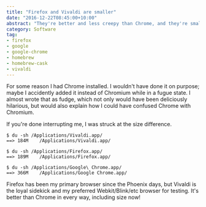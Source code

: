 ```yaml
---
title: "Firefox and Vivaldi are smaller"
date: "2016-12-22T08:45:00+10:00"
abstract: "They're better and less creepy than Chrome, and they're smaller!"
category: Software
tag:
- firefox
- google
- google-chrome
- homebrew
- homebrew-cask
- vivaldi
---
```

For some reason I had Chrome installed. I wouldn't have done it on purpose; maybe I accidently added it instead of Chromium while in a fugue state. I almost wrote that as fudge, which not only would have been deliciously hilarious, but would also explain how I could have confused Chrome with Chromium.

If you're done interrupting me, I was struck at the size difference.

    $ du -sh /Applications/Vivaldi.app/
    ==> 184M    /Applications/Vivaldi.app/
   
    $ du -sh /Applications/Firefox.app/
    ==> 189M    /Applications/Firefox.app/

    $ du -sh /Applications/Google\ Chrome.app/
    ==> 366M    /Applications/Google Chrome.app/

Firefox has been my primary browser since the Phoenix days, but Vivaldi is the loyal sidekick and my preferred Webkit/Blink/etc browser for testing. It's better than Chrome in every way, including size now!

